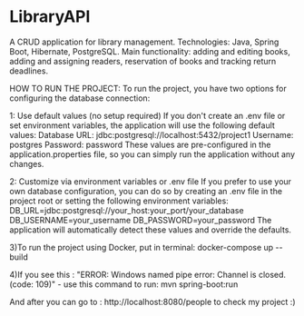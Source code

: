 # LibraryAPI 
A CRUD application for library management. 
Technologies: Java, Spring Boot, Hibernate, PostgreSQL. 
Main functionality: adding and editing books, adding and assigning readers, reservation of books and tracking return deadlines.

HOW TO RUN THE PROJECT:
To run the project, you have two options for configuring the database connection:

1: Use default values (no setup required)
If you don't create an .env file or set environment variables, the application will use the following default values:
Database URL: jdbc:postgresql://localhost:5432/project1
Username: postgres
Password: password
These values are pre-configured in the application.properties file, so you can simply run the application without any changes.

2: Customize via environment variables or .env file
If you prefer to use your own database configuration, 
you can do so by creating an .env file in the project root or setting the following environment variables:
DB_URL=jdbc:postgresql://your_host:your_port/your_database
DB_USERNAME=your_username
DB_PASSWORD=your_password
The application will automatically detect these values and override the defaults.

3)To run the project using Docker, put in terminal:
docker-compose up --build

4)If you see this : "ERROR: Windows named pipe error: Channel is closed. (code: 109)" - 
use this command to run:
mvn spring-boot:run

And after you can go to : http://localhost:8080/people to check my project :)